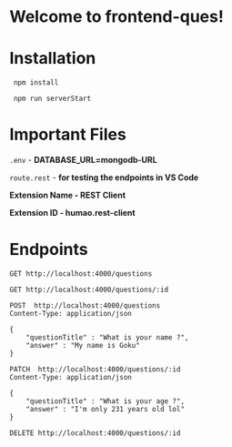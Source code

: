 # Welcome to frontend-ques!

# Installation
``` npm install```

``` npm run serverStart```

# Important Files
``` .env ``` - **DATABASE_URL=mongodb-URL**

``` route.rest ``` - **for testing the endpoints in VS Code** 

**Extension Name - REST Client**

**Extension ID -  humao.rest-client**

# Endpoints

```GET http://localhost:4000/questions```


```GET http://localhost:4000/questions/:id```



```
POST  http://localhost:4000/questions
Content-Type: application/json

{
    "questionTitle" : "What is your name ?",
    "answer" : "My name is Goku"
}
```

``` 
PATCH  http://localhost:4000/questions/:id
Content-Type: application/json

{
    "questionTitle" : "What is your age ?",
    "answer" : "I'm only 231 years old lol"
}
```


```DELETE http://localhost:4000/questions/:id```
